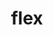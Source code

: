 ---
title: "flex"
layout: cache
categories: [package, v0.20.2]
meta: {"versions": ["2.6.3", "2.6.4"], "compilers": ["gcc@=11.1.0", "gcc@=11.4.0", "gcc@=7.3.1", "gcc@=7.5.0", "oneapi@=2023.0.0"], "oss": ["amzn2", "ubuntu18.04", "ubuntu20.04", "ubuntu22.04"], "platforms": ["linux"], "targets": ["aarch64", "neoverse_n1", "ppc64le", "x86_64", "x86_64_v3"], "stacks": ["aws-ahug", "aws-ahug-aarch64", "aws-isc", "aws-isc-aarch64", "data-vis-sdk", "e4s", "e4s-oneapi", "e4s-power", "gpu-tests", "ml-linux-x86_64-cpu", "ml-linux-x86_64-cuda", "ml-linux-x86_64-rocm", "radiuss", "root"], "num_specs": 12, "num_specs_by_stack": {"aws-isc-aarch64": 4, "root": 12, "aws-ahug-aarch64": 2, "aws-isc": 2, "aws-ahug": 1, "radiuss": 1, "e4s-power": 1, "e4s-oneapi": 1, "e4s": 2, "gpu-tests": 1, "data-vis-sdk": 1, "ml-linux-x86_64-cpu": 1, "ml-linux-x86_64-rocm": 1, "ml-linux-x86_64-cuda": 1}}
spec_details: [{"hash": "t3abq4wyd4rnz5cbkhqawj7mwhlcallx", "compiler": "gcc@=7.3.1", "versions": ["2.6.4"], "os": "amzn2", "platform": "linux", "target": "aarch64", "variants": ["build_system=autotools", "+lex", "~nls", "patches=f8b85a0"], "stacks": ["aws-isc-aarch64", "root"], "size": "-", "tarball": "https://binaries.spack.io/v0.20.2/build_cache/linux-amzn2-aarch64/gcc-7.3.1/flex-2.6.4/linux-amzn2-aarch64-gcc-7.3.1-flex-2.6.4-t3abq4wyd4rnz5cbkhqawj7mwhlcallx.spack"}, {"hash": "bj7fu7i4u7migvr2agci3bcqqizotgpa", "compiler": "gcc@=7.3.1", "versions": ["2.6.3"], "os": "amzn2", "platform": "linux", "target": "aarch64", "variants": ["build_system=autotools", "+lex", "~nls"], "stacks": ["aws-isc-aarch64", "root", "aws-ahug-aarch64"], "size": "-", "tarball": "https://binaries.spack.io/v0.20.2/build_cache/linux-amzn2-aarch64/gcc-7.3.1/flex-2.6.3/linux-amzn2-aarch64-gcc-7.3.1-flex-2.6.3-bj7fu7i4u7migvr2agci3bcqqizotgpa.spack"}, {"hash": "ot27ty3nbpnl7brms5lyo7ru2hleofaj", "compiler": "gcc@=7.3.1", "versions": ["2.6.3"], "os": "amzn2", "platform": "linux", "target": "neoverse_n1", "variants": ["build_system=autotools", "+lex", "~nls"], "stacks": ["aws-isc-aarch64", "root", "aws-ahug-aarch64"], "size": "-", "tarball": "https://binaries.spack.io/v0.20.2/build_cache/linux-amzn2-neoverse_n1/gcc-7.3.1/flex-2.6.3/linux-amzn2-neoverse_n1-gcc-7.3.1-flex-2.6.3-ot27ty3nbpnl7brms5lyo7ru2hleofaj.spack"}, {"hash": "xoz35uj2yntxor5umbcqsp2hsedhodc7", "compiler": "gcc@=7.3.1", "versions": ["2.6.4"], "os": "amzn2", "platform": "linux", "target": "neoverse_n1", "variants": ["build_system=autotools", "+lex", "~nls", "patches=f8b85a0"], "stacks": ["aws-isc-aarch64", "root"], "size": "-", "tarball": "https://binaries.spack.io/v0.20.2/build_cache/linux-amzn2-neoverse_n1/gcc-7.3.1/flex-2.6.4/linux-amzn2-neoverse_n1-gcc-7.3.1-flex-2.6.4-xoz35uj2yntxor5umbcqsp2hsedhodc7.spack"}, {"hash": "l6gejoei22fr35pbwc3gfwo6jhhcxfas", "compiler": "gcc@=7.3.1", "versions": ["2.6.3"], "os": "amzn2", "platform": "linux", "target": "x86_64_v3", "variants": ["build_system=autotools", "+lex", "~nls"], "stacks": ["root", "aws-isc", "aws-ahug"], "size": "-", "tarball": "https://binaries.spack.io/v0.20.2/build_cache/linux-amzn2-x86_64_v3/gcc-7.3.1/flex-2.6.3/linux-amzn2-x86_64_v3-gcc-7.3.1-flex-2.6.3-l6gejoei22fr35pbwc3gfwo6jhhcxfas.spack"}, {"hash": "q3y4fefqsb2fkvnk7lrjejxdi2zupo7k", "compiler": "gcc@=7.3.1", "versions": ["2.6.4"], "os": "amzn2", "platform": "linux", "target": "x86_64_v3", "variants": ["build_system=autotools", "+lex", "~nls", "patches=f8b85a0"], "stacks": ["root", "aws-isc"], "size": "-", "tarball": "https://binaries.spack.io/v0.20.2/build_cache/linux-amzn2-x86_64_v3/gcc-7.3.1/flex-2.6.4/linux-amzn2-x86_64_v3-gcc-7.3.1-flex-2.6.4-q3y4fefqsb2fkvnk7lrjejxdi2zupo7k.spack"}, {"hash": "oqqu3xuf37ampd7br3a7cufg5zmeu5b4", "compiler": "gcc@=7.5.0", "versions": ["2.6.3"], "os": "ubuntu18.04", "platform": "linux", "target": "x86_64_v3", "variants": ["build_system=autotools", "+lex", "~nls"], "stacks": ["root", "radiuss"], "size": "-", "tarball": "https://binaries.spack.io/v0.20.2/build_cache/linux-ubuntu18.04-x86_64_v3/gcc-7.5.0/flex-2.6.3/linux-ubuntu18.04-x86_64_v3-gcc-7.5.0-flex-2.6.3-oqqu3xuf37ampd7br3a7cufg5zmeu5b4.spack"}, {"hash": "543fn3ciy6lexi64tx352crkhvyp6sv7", "compiler": "gcc@=11.1.0", "versions": ["2.6.3"], "os": "ubuntu20.04", "platform": "linux", "target": "ppc64le", "variants": ["build_system=autotools", "+lex", "~nls"], "stacks": ["root", "e4s-power"], "size": "-", "tarball": "https://binaries.spack.io/v0.20.2/build_cache/linux-ubuntu20.04-ppc64le/gcc-11.1.0/flex-2.6.3/linux-ubuntu20.04-ppc64le-gcc-11.1.0-flex-2.6.3-543fn3ciy6lexi64tx352crkhvyp6sv7.spack"}, {"hash": "7wdr74ywcnsxabmtvwy34b46u6fhi3zn", "compiler": "oneapi@=2023.0.0", "versions": ["2.6.3"], "os": "ubuntu20.04", "platform": "linux", "target": "x86_64", "variants": ["build_system=autotools", "+lex", "~nls"], "stacks": ["root", "e4s-oneapi"], "size": "-", "tarball": "https://binaries.spack.io/v0.20.2/build_cache/linux-ubuntu20.04-x86_64/oneapi-2023.0.0/flex-2.6.3/linux-ubuntu20.04-x86_64-oneapi-2023.0.0-flex-2.6.3-7wdr74ywcnsxabmtvwy34b46u6fhi3zn.spack"}, {"hash": "2kx55vr7ac5cyghcro6hbo2awsmqyttj", "compiler": "gcc@=11.1.0", "versions": ["2.6.3"], "os": "ubuntu20.04", "platform": "linux", "target": "x86_64_v3", "variants": ["build_system=autotools", "+lex", "~nls"], "stacks": ["root", "e4s", "gpu-tests", "data-vis-sdk"], "size": "-", "tarball": "https://binaries.spack.io/v0.20.2/build_cache/linux-ubuntu20.04-x86_64_v3/gcc-11.1.0/flex-2.6.3/linux-ubuntu20.04-x86_64_v3-gcc-11.1.0-flex-2.6.3-2kx55vr7ac5cyghcro6hbo2awsmqyttj.spack"}, {"hash": "fuvwype5uwnjm2az6pd2m7rzmjb47pcb", "compiler": "gcc@=11.1.0", "versions": ["2.6.4"], "os": "ubuntu20.04", "platform": "linux", "target": "x86_64_v3", "variants": ["build_system=autotools", "+lex", "~nls", "patches=f8b85a0"], "stacks": ["root", "e4s"], "size": "-", "tarball": "https://binaries.spack.io/v0.20.2/build_cache/linux-ubuntu20.04-x86_64_v3/gcc-11.1.0/flex-2.6.4/linux-ubuntu20.04-x86_64_v3-gcc-11.1.0-flex-2.6.4-fuvwype5uwnjm2az6pd2m7rzmjb47pcb.spack"}, {"hash": "pnivou67hes67r7zg2gcgkxmpda7af4j", "compiler": "gcc@=11.4.0", "versions": ["2.6.3"], "os": "ubuntu22.04", "platform": "linux", "target": "x86_64_v3", "variants": ["build_system=autotools", "+lex", "~nls"], "stacks": ["root", "ml-linux-x86_64-cpu", "ml-linux-x86_64-rocm", "ml-linux-x86_64-cuda"], "size": "-", "tarball": "https://binaries.spack.io/v0.20.2/build_cache/linux-ubuntu22.04-x86_64_v3/gcc-11.4.0/flex-2.6.3/linux-ubuntu22.04-x86_64_v3-gcc-11.4.0-flex-2.6.3-pnivou67hes67r7zg2gcgkxmpda7af4j.spack"}]
---